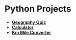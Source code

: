 # Python Projects
- [**Geography Quiz**](https://github.com/IsilEna/Python-/blob/main/Geography%20Quiz)
- [**Calculator**](https://github.com/IsilEna/PythonProjects/blob/main/Calculator)
- [**Km Mile Converter**](https://github.com/IsilEna/PythonProjects/blob/main/Km-Mile-Converter)
